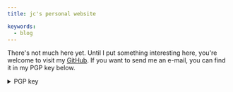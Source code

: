 ```yaml
---
title: jc's personal website

keywords:
  - blog
---
```


There's not much here yet. Until I put something interesting here, you're
welcome to visit my [GitHub](https://github.com/jchristgit). If you want to send
me an e-mail, you can find it in my PGP key below.


<details>
  <summary>PGP key</summary>
```
  -----BEGIN PGP PUBLIC KEY BLOCK-----

  mQINBFsNVqEBEADhR9WtIWIk2b2iAuw7nEhCUqyOyicJOSONSxmePVZM30t4tZ9Z
  VGeDRzxdO0abxxzVDMCZJXDjn6Uen83EEDdAzaXrMBiaMg4ChpPBIQ8c7hEjn3xk
  eM+bLTRlnOLY/QGP+853uu137/pSyEFE2lW4KsdGLqBa2Zd3yr1Cmj4NWuY5YAoM
  5yGSGXwefEnbvx/uXSUVGi7428e4L31SME0k+TQoAPwREqUxUWPEZJ9qru6bahkb
  VFyUGo+WOTovS2Fgldvb9qrCFkBRt72B22kgROawmE1xsuOyJfypfeoS/Ww0fOZp
  wCzVLHuMNbUhuinPZ9zk71FZV5m0yNmFxz/kSl7BHqBauiZiHmyBbrB01edszO6M
  xneRAtBV/CBWdHWvFLYlCNwYv7E4D5mi09eAuW0G98OnO3Qk8GH59wLpeh+pKOcQ
  cyxpUVu74YraCRgKgRcgu3fI7VHLMn8ApR0V1yJuWFUiNAkidKR9qyKIeVzX8BCY
  XaMqT52GZyu/u4XTgRa3hsIfUL0H8NEmWGIHxCrh6zBTsYoWOdB47Oix7P0Af6Xi
  ro1QP3FodqSnc7+k9NtB91WCyCQsT+49g/ghTpatGS8EXboJgsCStQulgxVUlcva
  zIf9vvcN0Rd8KD8ttqh0sguyIBExRh+RlJEloDuScjtAtVKB+ff4lqq5GwARAQAB
  tB1Kb2hhbm5lcyBDaHJpc3QgPGpjQGpjaHJpLnN0PokCTgQTAQoAOAIbAwULCQgH
  AwUVCgkICwUWAgMBAAIeAQIXgBYhBIwF0OmLeRTt69zIzI6OCSgvLhevBQJdGRkX
  AAoJEI6OCSgvLhevPlIQAIJnv9VwkywgKa5CPhxt3iM1z5EBB+9GU1rmhojhKk8/
  9u+UGl/pIkkiWlZrTIx8EU/UrmMADA7UdFKw4VSgXLAZlcYLGptE0uu9gyTmbWPL
  iyAWB1Wpa/q9wEUUl+oddhviLyVwHc7xD69YdIzwYNMYJVUfV0WNnxbHAooai4JT
  M0b49qWTrQpIS2sutjPRINMyqqcxmS79TvG6G44yOI0VhRZBlFpv8CFF4m1o03XR
  kcg3AoldySQz1o/kJaJDfMH4WkHTRiO7D536V0e43XPOffpWxwjxT8oJ9XJd3X1t
  uigcxvHHCFIU9MNljIqnEVPLwTnfEmXCYwUMXkC2Sb8HqZnRcQjIkrkZuFv5IN4C
  XdYExLm0VWGR6zx5AC/nVbcwtZGe/k6bgxSo/i4BklCOad9D9YvDVINKkBYiwSKg
  1xPcb5004kr6qicm70NG7bDCnRO+uIfhpXM9IaGfa4uugQ5dsemCq8UdJBSWL1b/
  O7LrGoUD/8OjfiuSi+ZDFIFOmosfpS16E6JW8hlpal0t0gpmLYOzkyKN0o2b9z7s
  vCRigGh2OH9cVF/GS+5eeS9Vd6T0wRtZfWuRghRxkmzI25Uh5DC7jOPODNJw2OyY
  RP1CI/GWPwDzTEuS23agZ+a7TDqrk4/n75uRVeABKZZLvhYLKn5tcOj6oMCgoWKK
  uQINBFsNVqEBEAD3PwHQu9GiVgJVGYAavYIldTLxQEFKWXRIzvMKFpLKyZQdlI/3
  uIZBVhAkqS64RjdVwCxAIq6vOw5z7KuLRi2XaWZVjyb891ofOkvopQqLIQK3U7Jp
  dATHvdu4mDW7o70zZB0J+JBImoZjZ0Yb/pS/E07+ccVOq/VaEXMAr2Kre+aCJIIQ
  bIMtLA32VolXlO665hPTDayNgSjwEglDml2mFa5KChLsucub3JFg6DDxIfXEzNg1
  8WqSSjhntTEV9jmEJcrNfQylH9ch3boBPvtNCDOw3lo/e7XyvcUPb5xstWdoWYYl
  sPwFks6ntIejuDt7rbBVCtxu06prdWC1nsUVZDo6DP9fy/x3XIqeC0o0KDf1D5qf
  3+9CWV/7a2f2z3VElqJj+5LNhuJ+aEU/j02zQJswGa2W1xQq1slbUMc3uXe859UG
  6reYNASlw7QLlHzl7JtuP5Ya0CDD+LuaupTqcQTLfm5Sf0Azpk3qKNNarDVzo3pE
  qVhu+l/IcmCLnqr4N7Zcm0kYmtD4ToQb3kQMFiLtIA0nbEYvAhEAUvaVMpjUytEi
  aIJEEVTSkpGKloaZDE5GP00fKNG2eqcNH0FRAe6tsZyrLHNNCI/BHe83UCtRHAIc
  Zyzjbf5mC3cl4AuD7VkXksQY0oAJ/0FuA+QYcFUqS4HjMFIg8u4bZe1OUwARAQAB
  iQI2BBgBCgAgAhsMFiEEjAXQ6Yt5FO3r3MjMjo4JKC8uF68FAl0ZGSUACgkQjo4J
  KC8uF69rOBAAlqiF8y3UpTcRiQBRpkNRduPNytqJKJmcDVnM9T1H+tRTXDn2gILh
  5FRc7UwM5IBFU24uPJVMMUThy9l+gKiTvZS7pHvdgoVc7W7jSh6be9zgWIcQBvM8
  DoRIftR6WZz0qdhm9ERZ1SBNbiEDtlFPzCxqY9KP+xgZYVvSzhfmjPnQwzRjPmuz
  /mgH5txwlISzFwXoM/T4b0HSuoczcplxN6uZoxLKtFdIF3PNlF1jeFylNxAettOX
  IfcYLQ3ufOjF//ex2bx1gS0fcNQ0yJVjXTOP3hdNJcpdfIOGd0efwjy3V2eDFpSY
  9wlK136VsoThIzq/jq/XxFjlZ4c5fFGdaB+o0ZOFy9b9ZeCNIBarmntNCxITWi4E
  kpAsw7jfS0tpEF8HXVlvxASMrgyobBto9WyuOtBtFgaFdXAvh69I2s5pZ8/o6jWt
  igV2Ax0UWDelI8m+ktNSvs6ry/KIQVg/EaUGa189IUvK9Ww0pMsjK5fIaysrYeXg
  FzVZ9qxOn5PjGTahvrzNy3YmkCMYIf3HUzF3Q7EQ6G7k5Z3qYqUAxmWppNNn3SCW
  7Ml0G2GJqzPKphu9AcF6wFHvc2Pn2V+4Ou5x81ByBv/PJN/2CDSIhiOJB5U631Ze
  TqTP61qikEX+4i4Zw8wkLrUdjCD8DyMKxyx97Upro8APt3bAJcHsaz0=
  =3QCm
  -----END PGP PUBLIC KEY BLOCK-----
```
</details>

## Blog posts
- [**Deploying Gitea with Ansible**](blog/deploying-gitea-with-ansible.html)
  (10th November 2020)
- [**Automatically secure NGINX with Let's Encrypt and
  Ansible**](blog/automatically-secure-nginx-with-letsencrypt-and-ansible.html)
  (5th July 2019)
- [**A new blog using pandoc and
  make**](blog/a-new-blog-using-pandoc-and-make.html) (6th June 2019)

<!-- vim: set foldmethod=manual textwidth=80 sw=2 ts=2: -->
